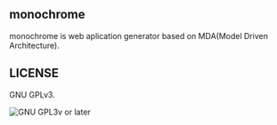 ## monochrome

monochrome is web aplication generator based on MDA(Model Driven Architecture).

## LICENSE

GNU GPLv3.

![GNU GPL3v or later](https://www.gnu.org/graphics/gplv3-88x31.png)
